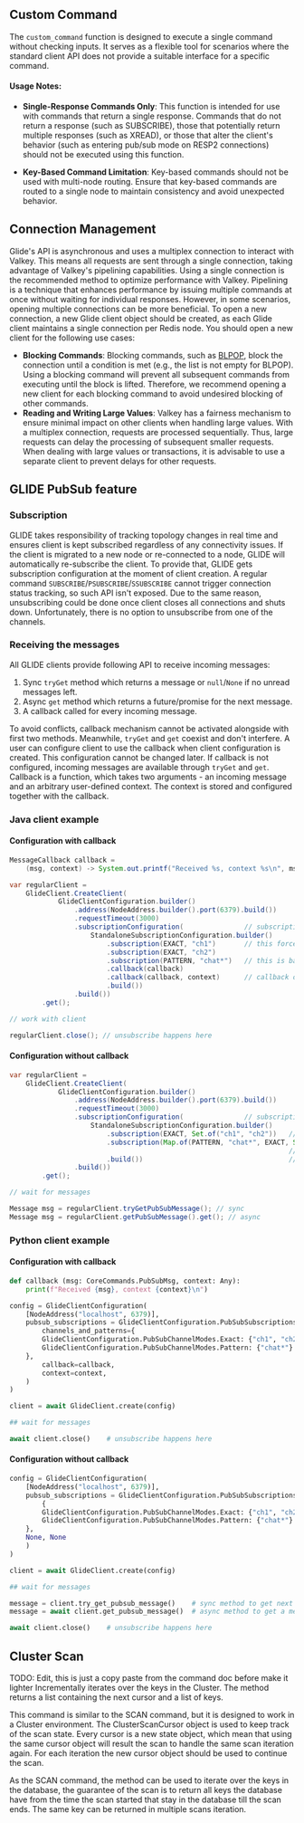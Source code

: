 ## Custom Command

The `custom_command` function is designed to execute a single command without checking inputs. It serves as a flexible tool for scenarios where the standard client API does not provide a suitable interface for a specific command.

#### Usage Notes:

- **Single-Response Commands Only**: This function is intended for use with commands that return a single response. Commands that do not return a response (such as SUBSCRIBE), those that potentially return multiple responses (such as XREAD), or those that alter the client's behavior (such as entering pub/sub mode on RESP2 connections) should not be executed using this function.

- **Key-Based Command Limitation**: Key-based commands should not be used with multi-node routing. Ensure that key-based commands are routed to a single node to maintain consistency and avoid unexpected behavior.


## Connection Management
Glide's API is asynchronous and uses a multiplex connection to interact with Valkey. This means all requests are sent through a single connection, taking advantage of Valkey's pipelining capabilities. Using a single connection is the recommended method to optimize performance with Valkey. Pipelining is a technique that enhances performance by issuing multiple commands at once without waiting for individual responses.
However, in some scenarios, opening multiple connections can be more beneficial. To open a new connection, a new Glide client object should be created, as each Glide client maintains a single connection per Redis node. You should open a new client for the following use cases:
- **Blocking Commands**: Blocking commands, such as [BLPOP](https://valkey.io/commands/blpop/), block the connection until a condition is met (e.g., the list is not empty for BLPOP). Using a blocking command will prevent all subsequent commands from executing until the block is lifted. Therefore, we recommend opening a new client for each blocking command to avoid undesired blocking of other commands.
- **Reading and Writing Large Values**: Valkey has a fairness mechanism to ensure minimal impact on other clients when handling large values. With a multiplex connection, requests are processed sequentially. Thus, large requests can delay the processing of subsequent smaller requests. When dealing with large values or transactions, it is advisable to use a separate client to prevent delays for other requests.


## GLIDE PubSub feature

### Subscription

GLIDE takes responsibility of tracking topology changes in real time and ensures client is kept subscribed regardless of any connectivity issues. If the client is migrated to a new node or re-connected to a node, GLIDE will automatically re-subscribe the client.
To provide that, GLIDE gets subscription configuration at the moment of client creation. A regular command `SUBSCRIBE`/`PSUBSCRIBE`/`SSUBSCRIBE` cannot trigger connection status tracking, so such API isn't exposed. Due to the same reason, unsubscribing could be done once client closes all connections and shuts down. Unfortunately, there is no option to unsubscribe from one of the channels.

### Receiving the messages

All GLIDE clients provide following API to receive incoming messages:
1. Sync `tryGet` method which returns a message or `null`/`None` if no unread messages left.
2. Async `get` method which returns a future/promise for the next message.
3. A callback called for every incoming message.

To avoid conflicts, callback mechanism cannot be activated alongside with first two methods. Meanwhile, `tryGet` and `get` coexist and don't interfere.
A user can configure client to use the callback when client configuration is created. This configuration cannot be changed later. If callback is not configured, incoming messages are available through `tryGet` and `get`.
Callback is a function, which takes two arguments - an incoming message and an arbitrary user-defined context. The context is stored and configured together with the callback.

### Java client example

#### Configuration with callback

```java
MessageCallback callback =
    (msg, context) -> System.out.printf("Received %s, context %s\n", msg, context);

var regularClient =
    GlideClient.CreateClient(
            GlideClientConfiguration.builder()
                .address(NodeAddress.builder().port(6379).build())
                .requestTimeout(3000)
                .subscriptionConfiguration(               // subscriptions are configured here
                    StandaloneSubscriptionConfiguration.builder()
                        .subscription(EXACT, "ch1")       // this forces client to submit "SUBSCRIBE ch1" command and re-submit it on reconnection
                        .subscription(EXACT, "ch2")
                        .subscription(PATTERN, "chat*")   // this is backed by "PSUBSCRIBE chat*" command
                        .callback(callback)
                        .callback(callback, context)      // callback or callback with context are configured here
                        .build())
                .build())
        .get();

// work with client

regularClient.close(); // unsubscribe happens here
```

#### Configuration without callback

```java
var regularClient =
    GlideClient.CreateClient(
            GlideClientConfiguration.builder()
                .address(NodeAddress.builder().port(6379).build())
                .requestTimeout(3000)
                .subscriptionConfiguration(               // subscriptions are configured here
                    StandaloneSubscriptionConfiguration.builder()
                        .subscription(EXACT, Set.of("ch1", "ch2"))   // there is option to set multiple subscriptions at a time
                        .subscription(Map.of(PATTERN, "chat*", EXACT, Set.of("ch1", "ch2")))
                                                                     // or even all subscriptions at a time
                        .build())                                    // no callback is configured
                .build())
        .get();

// wait for messages

Message msg = regularClient.tryGetPubSubMessage(); // sync
Message msg = regularClient.getPubSubMessage().get(); // async
```

### Python client example

#### Configuration with callback

```py
def callback (msg: CoreCommands.PubSubMsg, context: Any):
    print(f"Received {msg}, context {context}\n")

config = GlideClientConfiguration(
    [NodeAddress("localhost", 6379)],
    pubsub_subscriptions = GlideClientConfiguration.PubSubSubscriptions(          # subscriptions are configured here
        channels_and_patterns={
	    GlideClientConfiguration.PubSubChannelModes.Exact: {"ch1", "ch2"},    # this forces client to submit "SUBSCRIBE ch1 ch2" command and re-submit it on reconnection
	    GlideClientConfiguration.PubSubChannelModes.Pattern: {"chat*"}        # this is backed by "PSUBSCRIBE chat*" command
	},
        callback=callback,
        context=context,
    )
)

client = await GlideClient.create(config)

## wait for messages

await client.close()    # unsubscribe happens here
```


#### Configuration without callback

```py
config = GlideClientConfiguration(
    [NodeAddress("localhost", 6379)],
    pubsub_subscriptions = GlideClientConfiguration.PubSubSubscriptions(          # subscriptions are configured here
        {
	    GlideClientConfiguration.PubSubChannelModes.Exact: {"ch1", "ch2"},    # this forces client to submit "SUBSCRIBE ch1 ch2" command and re-submit it on reconnection
	    GlideClientConfiguration.PubSubChannelModes.Pattern: {"chat*"}        # this is backed by "PSUBSCRIBE chat*" command
	},
	None, None
    )
)

client = await GlideClient.create(config)

## wait for messages

message = client.try_get_pubsub_message()    # sync method to get next message
message = await client.get_pubsub_message()  # async method to get a message

await client.close()    # unsubscribe happens here
```




## Cluster Scan
TODO: Edit, this is just a copy paste from the command doc before make it lighter
Incrementally iterates over the keys in the Cluster.
The method returns a list containing the next cursor and a list of keys.

This command is similar to the SCAN command, but it is designed to work in a Cluster environment.
The ClusterScanCursor object is used to keep track of the scan state.
Every cursor is a new state object, which mean that using the same cursor object will result the scan to handle
the same scan iteration again.
For each iteration the new cursor object should be used to continue the scan.

As the SCAN command, the method can be used to iterate over the keys in the database, the guarantee of the scan is
to return all keys the database have from the time the scan started that stay in the database till the scan ends.
The same key can be returned in multiple scans iteration.